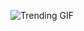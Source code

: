 
<!-- GIF_SECTION -->
![Trending GIF](https://media3.giphy.com/media/v1.Y2lkPThiYjIxNzcyc2ZiYjMxZWQxY3pkbndsMzBpZG11d2RidXdsN3Y0dDF0dWgyajlrciZlcD12MV9naWZzX3NlYXJjaCZjdD1n/HPeLSXWtdnUzK/giphy.gif)
<!-- END_GIF_SECTION -->
